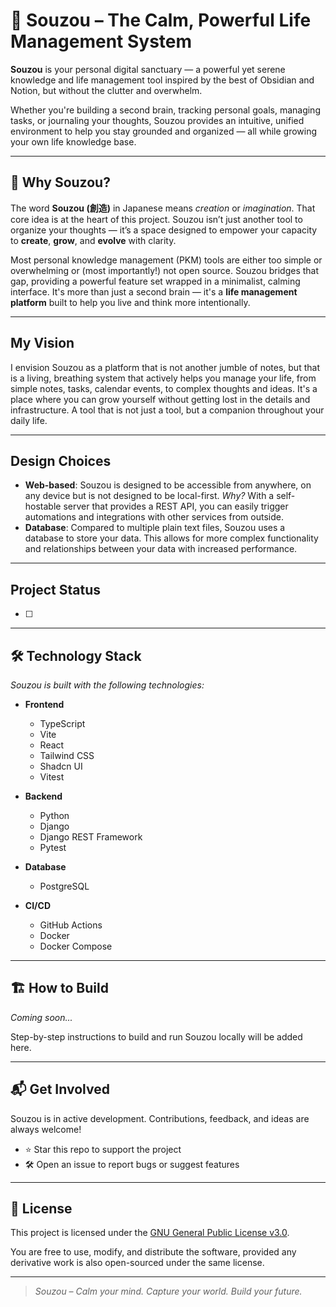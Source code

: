 # 🌿 Souzou – The Calm, Powerful Life Management System

**Souzou** is your personal digital sanctuary — a powerful yet serene knowledge and life management tool inspired by the best of Obsidian and Notion, but without the clutter and overwhelm.

Whether you're building a second brain, tracking personal goals, managing tasks, or journaling your thoughts, Souzou provides an intuitive, unified environment to help you stay grounded and organized — all while growing your own life knowledge base.

---

## 🚀 Why Souzou?

The word **Souzou (創造)** in Japanese means *creation* or *imagination*. That core idea is at the heart of this project. Souzou isn’t just another tool to organize your thoughts — it’s a space designed to empower your capacity to **create**, **grow**, and **evolve** with clarity.

Most personal knowledge management (PKM) tools are either too simple or overwhelming or (most importantly!) not open source. Souzou bridges that gap, providing a powerful feature set wrapped in a minimalist, calming interface. It's more than just a second brain — it's a **life management platform** built to help you live and think more intentionally.

---

## My Vision
I envision Souzou as a platform that is not another jumble of notes, but that is a living, breathing system that actively helps you manage your life, from simple notes, tasks, calendar events, to complex thoughts and ideas. It's a place where you can grow yourself without getting lost in the details and infrastructure. A tool that is not just a tool, but a companion throughout your daily life.

---

## Design Choices

- **Web-based**: Souzou is designed to be accessible from anywhere, on any device but is not designed to be local-first. 
*Why?*
With a self-hostable server that provides a REST API, you can easily trigger automations and integrations with other services from outside.
- **Database**: Compared to multiple plain text files, Souzou uses a database to store your data. This allows for more complex functionality and relationships between your data with increased performance.
---

## Project Status

 - [ ] 

---

## 🛠️ Technology Stack

*Souzou is built with the following technologies:*

- **Frontend**
  - TypeScript
  - Vite
  - React
  - Tailwind CSS
  - Shadcn UI
  - Vitest

- **Backend**
  - Python
  - Django
  - Django REST Framework
  - Pytest

- **Database**
  - PostgreSQL

- **CI/CD**
  - GitHub Actions
  - Docker
  - Docker Compose

---

## 🏗️ How to Build

*Coming soon...*

Step-by-step instructions to build and run Souzou locally will be added here.

---

## 📬 Get Involved

Souzou is in active development. Contributions, feedback, and ideas are always welcome!

- ⭐ Star this repo to support the project  
- 🛠️ Open an issue to report bugs or suggest features  

---

## 📄 License

This project is licensed under the [GNU General Public License v3.0](./LICENSE).

You are free to use, modify, and distribute the software, provided any derivative work is also open-sourced under the same license.


---

> *Souzou – Calm your mind. Capture your world. Build your future.*
